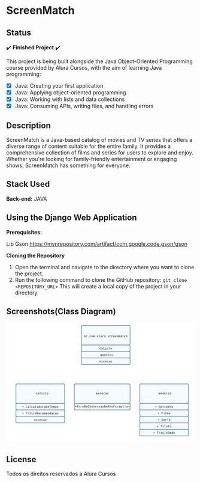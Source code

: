 
# ScreenMatch

## Status

✔️ **Finished Project** ✔️

This project is being built alongside the Java Object-Oriented Programming course provided by Alura Cursos, 
with the aim of learning Java programming:
- [x] Java: Creating your first application
- [x] Java: Applying object-oriented programming
- [x] Java: Working with lists and data collections
- [x] Java: Consuming APIs, writing files, and handling errors

## Description
ScreenMatch is a Java-based catalog of movies and TV series that offers a diverse range of content suitable 
for the entire family. It provides a comprehensive collection of films and series for users to explore and enjoy. 
Whether you're looking for family-friendly entertainment or engaging shows, ScreenMatch has something for everyone.

## Stack Used

**Back-end:** JAVA


## Using the Django Web Application

**Prerequisites:**

Lib Gson
https://mvnrepository.com/artifact/com.google.code.gson/gson

**Cloning the Repository**
1. Open the terminal and navigate to the directory where you want to clone the project.
2. Run the following command to clone the GitHub repository: `git clone <REPOSITORY_URL>`
This will create a local copy of the project in your directory.




  
## Screenshots(Class Diagram)
![Img01](Mapa-aplicacao.jpeg)




## License

Todos os direitos reservados a Alura Cursos

